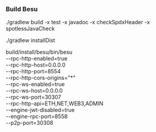 ### Build Besu
./gradlew build -x test -x javadoc -x checkSpdxHeader -x spotlessJavaCheck

./gradlew installDist

 build/install/besu/bin/besu \
    --rpc-http-enabled=true \
    --rpc-http-host=0.0.0.0 \
    --rpc-http-port=8554 \
    --rpc-http-cors-origins="*" \
    --rpc-ws-enabled=true \
    --rpc-ws-host=0.0.0.0 \
    --rpc-ws-port=30307 \
    --rpc-http-api=ETH,NET,WEB3,ADMIN \
    --engine-jwt-disabled=true \
    --engine-rpc-port=8558 \
    --p2p-port=30308
